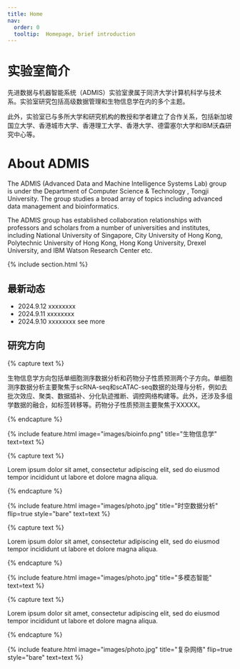 ```yaml
---
title: Home
nav:
  order: 0
  tooltip:  Homepage, brief introduction
---
```


# 实验室简介

先进数据与机器智能系统（ADMIS）实验室隶属于同济大学计算机科学与技术系。实验室研究包括高级数据管理和生物信息学在内的多个主题。

此外，实验室已与多所大学和研究机构的教授和学者建立了合作关系，包括新加坡国立大学、香港城市大学、香港理工大学、香港大学、德雷塞尔大学和IBM沃森研究中心等。

# About ADMIS

The ADMIS (Advanced Data and Machine Intelligence Systems Lab) group is under the Department of Computer Science & Technology , Tongji University. The group studies a broad array of topics including advanced data management and bioinformatics.

The ADMIS group has established collaboration relationships with professors and scholars from a number of universities and institutes, including National University of Singapore, City University of Hong Kong, Polytechnic University of Hong Kong, Hong Kong University, Drexel University, and IBM Watson Research Center etc.


{% include section.html %}

## 最新动态
- 2024.9.12 xxxxxxxx
- 2024.9.11 xxxxxxxx
- 2024.9.10 xxxxxxxx
see more

## 研究方向

{% capture text %}

生物信息学方向包括单细胞测序数据分析和药物分子性质预测两个子方向。单细胞测序数据分析主要聚焦于scRNA-seq和scATAC-seq数据的处理与分析，例如去批次效应、聚类、数据插补、分化轨迹推断、调控网络构建等。此外，还涉及多组学数据的融合，如标签转移等。药物分子性质预测主要聚焦于XXXXX。

<!-- {%
  include button.html
  link="research"
  text="See our publications"
  icon="fa-solid fa-arrow-right"
  flip=true
  style="bare"
%} -->

{% endcapture %}

<!-- {%
  include feature.html
  image="images/bioinfo.png"
  link="research"
  title="生物信息学"
  text=text
%} -->

{%
  include feature.html
  image="images/bioinfo.png"
  title="生物信息学"
  text=text
%}

{% capture text %}

Lorem ipsum dolor sit amet, consectetur adipiscing elit, sed do eiusmod tempor incididunt ut labore et dolore magna aliqua.

<!-- {%
  include button.html
  link="projects"
  text="Browse our projects"
  icon="fa-solid fa-arrow-right"
  flip=true
  style="bare"
%} -->

{% endcapture %}

{%
  include feature.html
  image="images/photo.jpg"
  title="时空数据分析"
  flip=true
  style="bare"
  text=text
%}

{% capture text %}

Lorem ipsum dolor sit amet, consectetur adipiscing elit, sed do eiusmod tempor incididunt ut labore et dolore magna aliqua.

<!-- {%
  include button.html
  link="team"
  text="Meet our team"
  icon="fa-solid fa-arrow-right"
  flip=true
  style="bare"
%} -->

{% endcapture %}

{%
  include feature.html
  image="images/photo.jpg"
  title="多模态智能"
  text=text
%}

{% capture text %}

Lorem ipsum dolor sit amet, consectetur adipiscing elit, sed do eiusmod tempor incididunt ut labore et dolore magna aliqua.

<!-- {%
  include button.html
  link="projects"
  text="Browse our projects"
  icon="fa-solid fa-arrow-right"
  flip=true
  style="bare"
%} -->

{% endcapture %}

{%
  include feature.html
  image="images/photo.jpg"
  title="复杂网络"
  flip=true
  style="bare"
  text=text
%}

